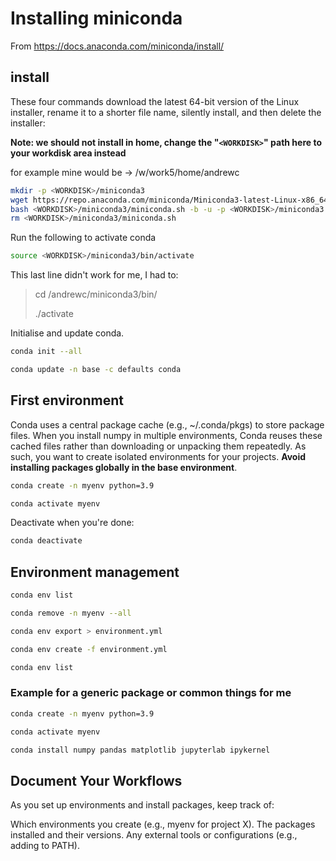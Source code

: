 # Installing miniconda
From https://docs.anaconda.com/miniconda/install/

## install
These four commands download the latest 64-bit version of the Linux installer, rename it to a shorter file name, silently install, and then delete the installer:

**Note: we should not install in home, change the "```<WORKDISK>```" path here to your workdisk area instead**

for example mine would be <WORKDISK> -> /w/work5/home/andrewc

```bash
mkdir -p <WORKDISK>/miniconda3
wget https://repo.anaconda.com/miniconda/Miniconda3-latest-Linux-x86_64.sh -O <WORKDISK>/miniconda3/miniconda.sh
bash <WORKDISK>/miniconda3/miniconda.sh -b -u -p <WORKDISK>/miniconda3
rm <WORKDISK>/miniconda3/miniconda.sh
```
Run the following to activate conda
```bash
source <WORKDISK>/miniconda3/bin/activate
```
This last line didn't work for me, I had to:
>cd <WORKDISK>/andrewc/miniconda3/bin/
>
>./activate


Initialise and update conda.
  ```bash
conda init --all
```
```bash
conda update -n base -c defaults conda
```


## First environment
Conda uses a central package cache (e.g., ~/.conda/pkgs) to store package files. When you install numpy in multiple environments, Conda reuses these cached files rather than downloading or unpacking them repeatedly.
As such, you want to create isolated environments for your projects. **Avoid installing packages globally in the base environment**.

```bash
conda create -n myenv python=3.9
```
```bash
conda activate myenv
```
Deactivate when you're done:
```bash
conda deactivate
```

## Environment management
```bash
conda env list
```

```bash
conda remove -n myenv --all
```

```bash
conda env export > environment.yml
```

```bash
conda env create -f environment.yml
```

```bash
conda env list
```

### Example for a generic package or common things for me
```bash
conda create -n myenv python=3.9
```
```bash
conda activate myenv
```
```bash
conda install numpy pandas matplotlib jupyterlab ipykernel
```

## Document Your Workflows
As you set up environments and install packages, keep track of:

Which environments you create (e.g., myenv for project X).
The packages installed and their versions.
Any external tools or configurations (e.g., adding to PATH).
